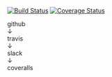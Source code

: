 [![Build Status](https://travis-ci.org/akihiromukae/sample1.svg?branch=master)](https://travis-ci.org/akihiromukae/sample1)
[![Coverage Status](https://coveralls.io/repos/github/akihiromukae/sample1/badge.svg?branch=master)](https://coveralls.io/github/akihiromukae/sample1?branch=master)  

github  
↓  
travis   
↓  
slack  
↓  
coveralls   

